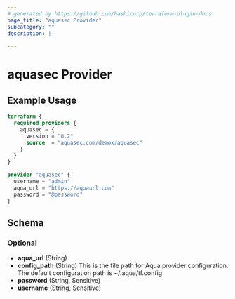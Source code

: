 ```yaml
---
# generated by https://github.com/hashicorp/terraform-plugin-docs
page_title: "aquasec Provider"
subcategory: ""
description: |-
  
---
```


# aquasec Provider



## Example Usage

```terraform
terraform {
  required_providers {
    aquasec = {
      version = "0.2"
      source  = "aquasec.com/demox/aquasec"
    }
  }
}

provider "aquasec" {
  username = "admin"
  aqua_url = "https://aquaurl.com"
  password = "@password"
}
```

<!-- schema generated by tfplugindocs -->
## Schema

### Optional

- **aqua_url** (String)
- **config_path** (String) This is the file path for Aqua provider configuration. The default configuration path is ~/.aqua/tf.config
- **password** (String, Sensitive)
- **username** (String, Sensitive)
